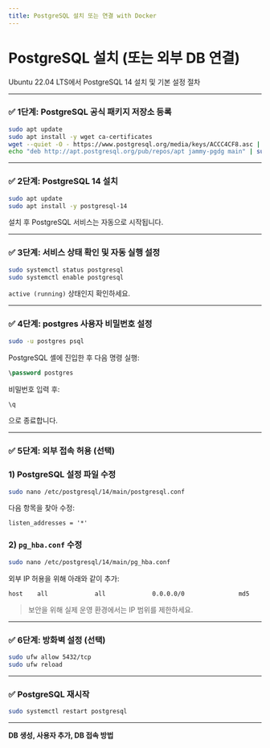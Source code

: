 ```yaml
---
title: PostgreSQL 설치 또는 연결 with Docker
---
```

# PostgreSQL 설치 (또는 외부 DB 연결)

Ubuntu 22.04 LTS에서 PostgreSQL 14 설치 및 기본 설정 절차

---

### ✅ 1단계: PostgreSQL 공식 패키지 저장소 등록

```bash
sudo apt update
sudo apt install -y wget ca-certificates
wget --quiet -O - https://www.postgresql.org/media/keys/ACCC4CF8.asc | sudo gpg --dearmor -o /etc/apt/trusted.gpg.d/postgresql.gpg
echo "deb http://apt.postgresql.org/pub/repos/apt jammy-pgdg main" | sudo tee /etc/apt/sources.list.d/pgdg.list

```

---

### ✅ 2단계: PostgreSQL 14 설치

```bash
sudo apt update
sudo apt install -y postgresql-14

```

설치 후 PostgreSQL 서비스는 자동으로 시작됩니다.

---

### ✅ 3단계: 서비스 상태 확인 및 자동 실행 설정

```bash
sudo systemctl status postgresql
sudo systemctl enable postgresql

```

`active (running)` 상태인지 확인하세요.

---

### ✅ 4단계: postgres 사용자 비밀번호 설정

```bash
sudo -u postgres psql

```

PostgreSQL 셸에 진입한 후 다음 명령 실행:

```sql
\password postgres

```

비밀번호 입력 후:

```sql
\q

```

으로 종료합니다.

---

### ✅ 5단계: 외부 접속 허용 (선택)

### 1) PostgreSQL 설정 파일 수정

```bash
sudo nano /etc/postgresql/14/main/postgresql.conf

```

다음 항목을 찾아 수정:

```
listen_addresses = '*'

```

### 2) `pg_hba.conf` 수정

```bash
sudo nano /etc/postgresql/14/main/pg_hba.conf

```

외부 IP 허용을 위해 아래와 같이 추가:

```
host    all             all             0.0.0.0/0               md5

```

> 보안을 위해 실제 운영 환경에서는 IP 범위를 제한하세요.
> 

---

### ✅ 6단계: 방화벽 설정 (선택)

```bash
sudo ufw allow 5432/tcp
sudo ufw reload

```

---

### ✅ PostgreSQL 재시작

```bash
sudo systemctl restart postgresql

```

---

**DB 생성, 사용자 추가, DB 접속 방법**